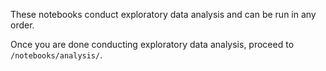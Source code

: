 These notebooks conduct exploratory data analysis and can be run in any order.

Once you are done conducting exploratory data analysis, proceed to `/notebooks/analysis/`.